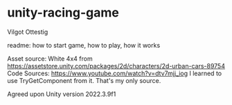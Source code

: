 # unity-racing-game
Vilgot Ottestig

readme: how to start game, how to play, how it works

Asset source: White 4x4 from https://assetstore.unity.com/packages/2d/characters/2d-urban-cars-89754
Code Sources: https://www.youtube.com/watch?v=dtv7mjj_iog
I learned to use TryGetComponent from it.
That's my only source.

Agreed upon Unity version 2022.3.9f1
